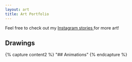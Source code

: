 ```yaml
---
layout: art
title: Art Portfolio
---
```


Feel free to check out my
<a href="https://www.instagram.com/michelleliangx/"> Instagram stories </a> 
for more art!

## Drawings

{% capture content2 %}
"## Animations"
{% endcapture %}
